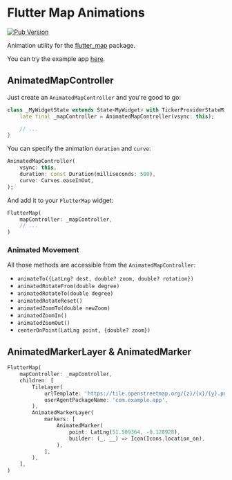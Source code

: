 # Flutter Map Animations

[![Pub Version](https://img.shields.io/pub/v/flutter_map_animations)](https://pub.dev/packages/flutter_map_animations)

Animation utility for the [flutter_map](https://pub.dev/packages/flutter_map) package.

You can try the example app [here](https://testeurmaniak.github.io/flutter_map_animations/#/).

## AnimatedMapController

Just create an `AnimatedMapController` and you're good to go:

```dart
class _MyWidgetState extends State<MyWidget> with TickerProviderStateMixin {
    late final _mapController = AnimatedMapController(vsync: this);

    // ...
}
```

You can specify the animation `duration` and `curve`:

```dart
AnimatedMapController(
    vsync: this,
    duration: const Duration(milliseconds: 500),
    curve: Curves.easeInOut,
);
```

And add it to your `FlutterMap` widget:

```dart
FlutterMap(
    mapController: _mapController,
    // ...
)
```

### Animated Movement

All those methods are accessible from the `AnimatedMapController`:

* `animateTo({LatLng? dest, double? zoom, double? rotation})`
* `animatedRotateFrom(double degree)`
* `animatedRotateTo(double degree)`
* `animatedRotateReset()`
* `animatedZoomTo(double newZoom)`
* `animatedZoomIn()`
* `animatedZoomOut()`
* `centerOnPoint(LatLng point, {double? zoom})`

## AnimatedMarkerLayer & AnimatedMarker

```dart
FlutterMap(
    mapController: _mapController,
    children: [
        TileLayer(
            urlTemplate: 'https://tile.openstreetmap.org/{z}/{x}/{y}.png',
            userAgentPackageName: 'com.example.app',
        ),
        AnimatedMarkerLayer(
            markers: [
                AnimatedMarker(
                    point: LatLng(51.509364, -0.128928),
                    builder: (_, __) => Icon(Icons.location_on),
                ),
            ],
        ),
    ],
)
```
